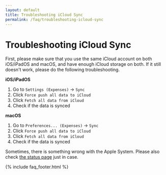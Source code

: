 ```yaml
---
layout: default
title: Troubleshooting iCloud Sync
permalink: /faq/troubleshooting-icloud-sync
---
```


# Troubleshooting iCloud Sync

First, please make sure that you use the same iCloud account on both iOS/iPadOS and macOS, and have enough iCloud storage on both. If it still doesn't work, please do the following troubleshooting.

**iOS/iPadOS**

1. Go to `Settings (Expenses)` → `Sync`
2. Click `Force push all data to iCloud`
3. Click `Fetch all data from iCloud`
4. Check if the data is synced

**macOS**

1. Go to `Preferences... (Expenses)` → `Sync`
2. Click `Force push all data to iCloud`
3. Click `Fetch all data from iCloud`
4. Check if the data is synced

Sometimes, there is something wrong with the Apple System. Please also check [the status page](https://www.apple.com/support/systemstatus/) just in case.

{% include faq_footer.html %}
